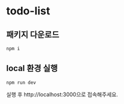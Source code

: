 # todo-list

## 패키지 다운로드
```
npm i
```

## local 환경 실행
```
npm run dev
```

실행 후 http://localhost:3000으로 접속해주세요.